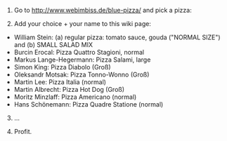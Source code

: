 1) Go to http://www.webimbiss.de/blue-pizza/ and pick a pizza:

2) Add your choice + your name to this wiki page:

  * William Stein: (a) regular pizza: tomato sauce, gouda ("NORMAL SIZE") and (b) SMALL SALAD MIX
  * Burcin Erocal: Pizza Quattro Stagioni, normal
  * Markus Lange-Hegermann: Pizza Salami, large
  * Simon King: Pizza Diabolo (Groß)
  * Oleksandr Motsak: Pizza Tonno-Wonno (Groß)
  * Martin Lee: Pizza Italia (normal)
  * Martin Albrecht: Pizza Hot Dog (Groß)
  * Moritz Minzlaff: Pizza Americano (normal)
  * Hans Schönemann: Pizza Quadre Statione (normal)
3) ...

4) Profit.
